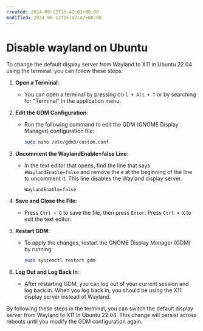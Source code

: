 ```yaml
---
created: 2024-09-12T15:42:03+08:00
modified: 2024-09-12T15:42:42+08:00
---
```


# Disable wayland on Ubuntu

To change the default display server from Wayland to X11 in Ubuntu 22.04 using the terminal, you can follow these steps:

1. **Open a Terminal**:
   - You can open a terminal by pressing `Ctrl + Alt + T` or by searching for "Terminal" in the application menu.

2. **Edit the GDM Configuration**:
   - Run the following command to edit the GDM (GNOME Display Manager) configuration file:
     ```bash
     sudo nano /etc/gdm3/custom.conf
     ```

3. **Uncomment the WaylandEnable=false Line**:
   - In the text editor that opens, find the line that says `#WaylandEnable=false` and remove the `#` at the beginning of the line to uncomment it. This line disables the Wayland display server.
     ```plaintext
     WaylandEnable=false
     ```

4. **Save and Close the File**:
   - Press `Ctrl + O` to save the file, then press `Enter`. Press `Ctrl + X` to exit the text editor.

5. **Restart GDM**:
   - To apply the changes, restart the GNOME Display Manager (GDM) by running:
     ```bash
     sudo systemctl restart gdm
     ```

6. **Log Out and Log Back In**:
   - After restarting GDM, you can log out of your current session and log back in. When you log back in, you should be using the X11 display server instead of Wayland.

By following these steps in the terminal, you can switch the default display server from Wayland to X11 in Ubuntu 22.04. This change will persist across reboots until you modify the GDM configuration again.
